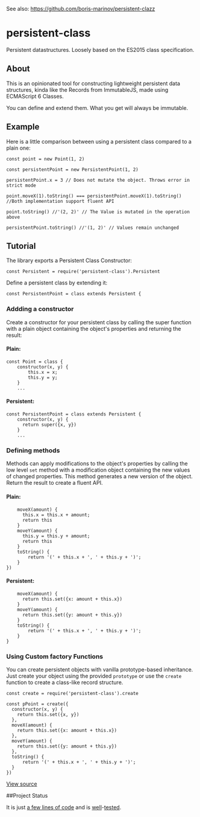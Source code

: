See also: https://github.com/boris-marinov/persistent-clazz

# persistent-class
Persistent datastructures. Loosely based on the ES2015 class specification.


## About

This is an opinionated tool for constructing lightweight persistent data structures, 
kinda like the Records from ImmutableJS, made using ECMAScript 6 Classes.

You can define and extend them. What you get will always be immutable.

## Example

Here is a little comparison between using a persistent class compared to a plain one:

    const point = new Point(1, 2)
    
    const persistentPoint = new PersistentPoint(1, 2)

    persistentPoint.x = 3 // Does not mutate the object. Throws error in strict mode

    point.moveX(1).toString() === persistentPoint.moveX(1).toString() //Both implementation support fluent API

    point.toString() //'(2, 2)' // The Value is mutated in the operation above

    persistentPoint.toString() //'(1, 2)' // Values remain unchanged

## Tutorial

The library exports a Persistent Class Constructor:

    const Persistent = require('persistent-class').Persistent

Define a persistent class by extending it:

    const PersistentPoint = class extends Persistent {

### Addding a constructor

Create a constructor for your persistent class by calling the super function with a plain object containing the object's properties and returning the result:

#### Plain:

    const Point = class {
        constructor(x, y) {
            this.x = x;
            this.y = y;
        }
        ...

#### Persistent:

    const PersistentPoint = class extends Persistent {
        constructor(x, y) {
          return super({x, y}) 
        }
        ...

### Defining methods

Methods can apply modifications to the object's properties by calling the low level `set` method with a modification object containing the new values of changed properties. This method generates a new version of the object. Return the result to create a fluent API.
        
#### Plain:

        moveX(amount) {
          this.x = this.x + amount;
          return this
        }
        moveY(amount) {
          this.y = this.y + amount;
          return this
        }
        toString() {
            return '(' + this.x + ', ' + this.y + ')';
        }
    })

#### Persistent:

        moveX(amount) {
          return this.set({x: amount + this.x})
        }
        moveY(amount) {
          return this.set({y: amount + this.y})
        }
        toString() {
            return '(' + this.x + ', ' + this.y + ')';
        }
    }

### Using Custom factory Functions

You can create persistent objects with vanilla prototype-based inheritance.
Just create your object using the provided `prototype` or use the `create` function to create a class-like record structure.

    const create = require('persistent-class').create

    const pPoint = create({
      constructor(x, y) {
        return this.set({x, y}) 
      },
      moveX(amount) {
        return this.set({x: amount + this.x})
      },
      moveY(amount) {
        return this.set({y: amount + this.y})
      },
      toString() {
          return '(' + this.x + ', ' + this.y + ')';
      }
    })

[View source](test/es-class-comparison.js)

##Project Status

It is just [a few lines of code](src/main.js) and is [well](test/test.js)-[tested](test/es-class-comparison.js).


